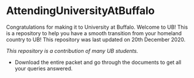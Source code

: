 # AttendingUniversityAtBuffalo
Congratulations for making it to University at Buffalo. Welcome to UB! This is a repository to help you have a smooth transition from your homeland country to UB! This repository was last updated on 20th December 2020.

*This repository is a contribution of many UB students.* 

- Download the entire packet and go through the documents to get all your queries answered. 
